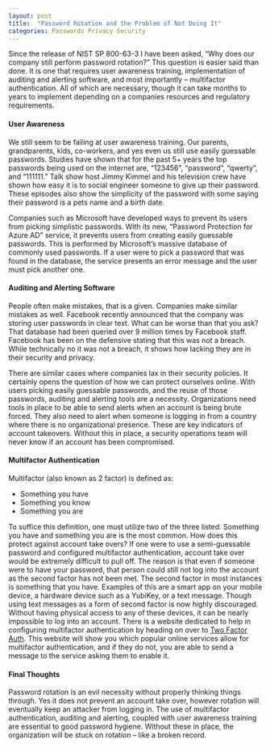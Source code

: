 ```yaml
---
layout: post
title:  "Password Rotation and the Problem of Not Doing It"
categories: Passwords Privacy Security
---
```


Since the release of NIST SP 800-63-3 I have been asked, “Why does our company still perform password rotation?” This question is easier said than done. It is one that requires user awareness training, implementation of auditing and alerting software, and most importantly – multifactor authentication. All of which are necessary, though it can take months to years to implement depending on a companies resources and regulatory requirements.

#### User Awareness

We still seem to be failing at user awareness training. Our parents, grandparents, kids, co-workers, and yes even us still use easily guessable passwords. Studies have shown that for the past 5+ years the top passwords being used on the internet are, “123456”, “password”, “qwerty”, and “111111.” Talk show host Jimmy Kimmel and his television crew have shown how easy it is to social engineer someone to give up their password. These episodes also show the simplicity of the password with some saying their password is a pets name and a birth date.

Companies such as Microsoft have developed ways to prevent its users from picking simplistic passwords. With its new, “Password Protection for Azure AD” service, it prevents users from creating easily guessable passwords. This is performed by Microsoft’s massive database of commonly used passwords. If a user were to pick a password that was found in the database, the service presents an error message and the user must pick another one.

#### Auditing and Alerting Software

People often make mistakes, that is a given. Companies make similar mistakes as well. Facebook recently announced that the company was storing user passwords in clear text. What can be worse than that you ask? That database had been queried over 9 million times by Facebook staff. Facebook has been on the defensive stating that this was not a breach. While technically no it was not a breach, it shows how lacking they are in their security and privacy.

There are similar cases where companies lax in their security policies. It certainly opens the question of how we can protect ourselves online. With users picking easily guessable passwords, and the reuse of those passwords, auditing and alerting tools are a necessity. Organizations need tools in place to be able to send alerts when an account is being brute forced. They also need to alert when someone is logging in from a country where there is no organizational presence. These are key indicators of account takeovers. Without this in place, a security operations team will never know if an account has been compromised.

#### Multifactor Authentication

Multifactor (also known as 2 factor) is defined as:

* Something you have  
* Something you know  
* Something you are  

To suffice this definition, one must utilize two of the three listed. Something you have and something you are is the most common. How does this protect against account take overs? If one were to use a semi-guessable password and configured multifactor authentication, account take over would be extremely difficult to pull off. The reason is that even if someone were to have your password, that person could still not log into the account as the second factor has not been met. The second factor in most instances is something that you have. Examples of this are a smart app on your mobile device, a hardware device such as a YubiKey, or a text message. Though using text messages as a form of second factor is now highly discouraged. Without having physical access to any of these devices, it can be nearly impossible to log into an account. There is a website dedicated to help in configuring multifactor authentication by heading on over to [Two Factor Auth][two-factor]. This website will show you which popular online services allow for multifactor authentication, and if they do not, you are able to send a message to the service asking them to enable it.

#### Final Thoughts

Password rotation is an evil necessity without properly thinking things through. Yes it does not prevent an account take over, however rotation will eventually keep an attacker from logging in. The use of multifactor authentication, auditing and alerting, coupled with user awareness training are essential to good password hygiene. Without these in place, the organization will be stuck on rotation – like a broken record.

[nist]: https://nvlpubs.nist.gov/nistpubs/SpecialPublications/NIST.SP.800-63-3.pdf
[azure]: https://redmondmag.com/articles/2019/04/02/password-protection-azure-ad.aspx
[facebook]: https://www.pcmag.com/news/367319/facebook-stored-up-to-600m-user-passwords-in-plain-text
[two-factor]: https://twofactorauth.org/
